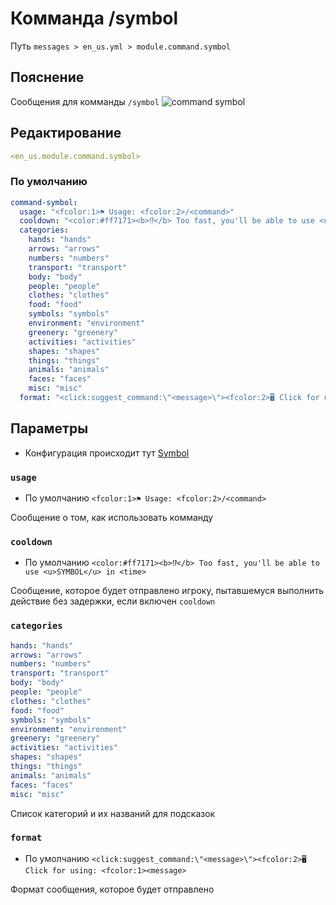 # Комманда /symbol
Путь `messages > en_us.yml > module.command.symbol`

## Пояснение
Сообщения для комманды `/symbol`
![command symbol](/commandsymbol.png)

## Редактирование
```yaml
<en_us.module.command.symbol>
```

### По умолчанию
```yaml
command-symbol:
  usage: "<fcolor:1>⚑ Usage: <fcolor:2>/<command>"
  cooldown: "<color:#ff7171><b>⁉</b> Too fast, you'll be able to use <u>SYMBOL</u> in <time>"
  categories:
    hands: "hands"
    arrows: "arrows"
    numbers: "numbers"
    transport: "transport"
    body: "body"
    people: "people"
    clothes: "clothes"
    food: "food"
    symbols: "symbols"
    environment: "environment"
    greenery: "greenery"
    activities: "activities"
    shapes: "shapes"
    things: "things"
    animals: "animals"
    faces: "faces"
    misc: "misc"
  format: "<click:suggest_command:\"<message>\"><fcolor:2>🖥 Click for using: <fcolor:1><message>"
```

## Параметры

- Конфигурация происходит тут [Symbol](/ru/config/module/command/command-symbol/)

### `usage`
- По умолчанию `<fcolor:1>⚑ Usage: <fcolor:2>/<command>`

Сообщение о том, как использовать комманду

### `cooldown`
- По умолчанию `<color:#ff7171><b>⁉</b> Too fast, you'll be able to use <u>SYMBOL</u> in <time>`

Сообщение, которое будет отправлено игроку, пытавшемуся выполнить действие без задержки, если включен `cooldown`

### `categories`
```yaml
hands: "hands"
arrows: "arrows"
numbers: "numbers"
transport: "transport"
body: "body"
people: "people"
clothes: "clothes"
food: "food"
symbols: "symbols"
environment: "environment"
greenery: "greenery"
activities: "activities"
shapes: "shapes"
things: "things"
animals: "animals"
faces: "faces"
misc: "misc"
```
Список категорий и их названий для подсказок

### `format`
- По умолчанию `<click:suggest_command:\"<message>\"><fcolor:2>🖥 Click for using: <fcolor:1><message>`

Формат сообщения, которое будет отправлено


